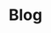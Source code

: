 ---
layout: layouts/blog.njk
title: Blog
navtitle: Blog
permalink: /fr/blog/index.html
tags:
  - nav
---